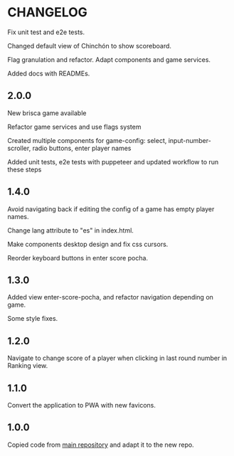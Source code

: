 # CHANGELOG

Fix unit test and e2e tests.

Changed default view of Chinchón to show scoreboard.

Flag granulation and refactor. Adapt components and game services.

Added docs with READMEs.

## 2.0.0

New brisca game available

Refactor game services and use flags system

Created multiple components for game-config: select, input-number-scroller, radio buttons, enter player names

Added unit tests, e2e tests with puppeteer and updated workflow to run these steps

## 1.4.0

Avoid navigating back if editing the config of a game has empty player names.

Change lang attribute to "es" in index.html.

Make components desktop design and fix css cursors.

Reorder keyboard buttons in enter score pocha.

## 1.3.0

Added view enter-score-pocha, and refactor navigation depending on game.

Some style fixes.

## 1.2.0

Navigate to change score of a player when clicking in last round number in Ranking view.

## 1.1.0

Convert the application to PWA with new favicons.

## 1.0.0

Copied code from [main repository](https://github.com/jaimemartinmartin15/jaimeelingeniero.es) and adapt it to the new repo.
